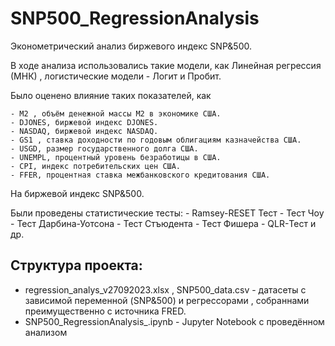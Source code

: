 # SNP500_RegressionAnalysis

Эконометрический анализ биржевого индекс SNP&500.

В ходе анализа использовались такие модели, как Линейная регрессия (МНК) , логистические модели - Логит и Пробит.

Было оценено влияние таких показателей, как

    - M2 , объём денежной массы M2 в экономике США.
    - DJONES, биржевой индекс DJONES.
    - NASDAQ, биржевой индекс NASDAQ.
    - GS1 , ставка доходности по годовым облигациям казначейства США.
    - USGD, размер государственного долга США.
    - UNEMPL, процентный уровень безработицы в США.
    - CPI, индекс потребительских цен США.
    - FFER, процентная ставка межбанковского кредитования США.
    
На биржевой индекс SNP&500.

Были проведены статистические тесты:
    - Ramsey-RESET Тест
    - Тест Чоу
    - Тест Дарбина-Уотсона
    - Тест Стъюдента
    - Тест Фишера
    - QLR-Тест 
    и др. 


Структура проекта: 
  -
  - regression_analys_v27092023.xlsx , SNP500_data.csv - датасеты с зависимой переменной (SNP&500) и регрессорами , собраннами преимущественно с источника FRED.
  - SNP500_RegressionAnalysis_.ipynb - Jupyter Notebook с проведённом анализом

